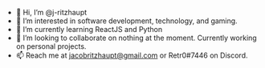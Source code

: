 - 👋 Hi, I’m @j-ritzhaupt
- 👀 I’m interested in software development, technology, and gaming.
- 🌱 I’m currently learning ReactJS and Python
- 💞️ I’m looking to collaborate on nothing at the moment. Currently working on personal projects.
- 📫 Reach me at jacobritzhaupt@gmail.com or Retr0#7446 on Discord.

<!---
j-ritzhaupt/j-ritzhaupt is a ✨ special ✨ repository because its `README.md` (this file) appears on your GitHub profile.
You can click the Preview link to take a look at your changes.
--->
